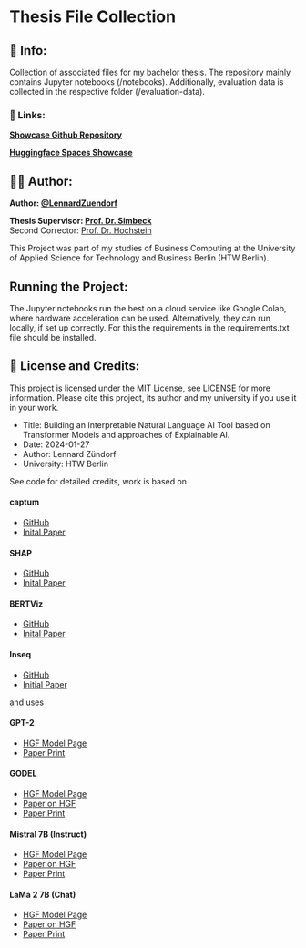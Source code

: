 # Thesis File Collection

## 📜 Info:
Collection of associated files for my bachelor thesis. The repository mainly contains Jupyter notebooks (/notebooks). Additionally, evaluation data is collected in the respective folder (/evaluation-data).

### 🔗 Links:

**[Showcase Github Repository](https://github.com/LennardZuendorf/thesis-webapp)**

**[Huggingface Spaces Showcase](https://huggingface.co/spaces/lennardzuendorf/thesis)**

## 👨‍💻 Author:

**Author: [@LennardZuendorf](https://github.com/LennardZuendorf)**

**Thesis Supervisor: [Prof. Dr. Simbeck](https://www.htw-berlin.de/hochschule/personen/person/?eid=9862)**
<br> Second Corrector: [Prof. Dr. Hochstein](https://www.htw-berlin.de/hochschule/personen/person/?eid=10628)

This Project was part of my studies of Business Computing at the University of Applied Science for Technology and Business Berlin (HTW Berlin).

##  Running the Project:

The Jupyter notebooks run the  best on a cloud service like Google Colab, where hardware acceleration can be used. Alternatively, they can run locally, if set up correctly. For this the requirements in the requirements.txt file should be installed.

## 📝 License and Credits:

This project is licensed under the MIT License, see [LICENSE](LICENSE.md) for more information. Please cite this project, its author and my university if you use it in your work.

- Title: Building an Interpretable Natural Language AI Tool based on Transformer Models and approaches of Explainable AI.
- Date: 2024-01-27
- Author: Lennard Zündorf
- University: HTW Berlin

See code for detailed credits, work is based on

#### captum
- [GitHub](https://github.com/pytorch/captum)
- [Inital Paper](https://arxiv.org/pdf/2009.07896.pdf)

#### SHAP
- [GitHub](https://github.com/shap/shap)
- [Inital Paper](https://arxiv.org/abs/1705.07874)

#### BERTViz
- [GitHub](https://github.com/jessevig/bertviz)
- [Inital Paper](https://arxiv.org/abs/1904.02679)

#### Inseq
- [GitHub](https://github.com/inseq-team/inseq)
- [Initial Paper](https://arxiv.org/abs/2302.13942)

and uses

#### GPT-2
- [HGF Model Page](https://huggingface.co/gpt2)
- [Paper Print](https://d4mucfpksywv.cloudfront.net/better-language-models/language-models.pdf)

#### GODEL
- [HGF Model Page](https://huggingface.co/microsoft/GODEL-v1_1-large-seq2seq?text=Hey+my+name+is+Mariama%21+How+are+you%3F)
- [Paper on HGF](https://huggingface.co/papers/2206.11309)
- [Paper Print](https://arxiv.org/abs/2206.11309)

#### Mistral 7B (Instruct)
- [HGF Model Page](https://huggingface.co/mistralai/Mistral-7B-Instruct-v0.2)
- [Paper on HGF](https://huggingface.co/papers/2310.06825)
- [Paper Print](https://arxiv.org/abs/2310.06825)

#### LaMa 2 7B (Chat)
- [HGF Model Page](https://huggingface.co/meta-llama/Llama-2-7b-chat-hf)
- [Paper on HGF](https://huggingface.co/papers/2307.09288)
- [Paper Print](https://arxiv.org/abs/2310.06825)
